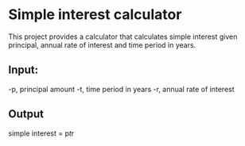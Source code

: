 # Simple interest calculator

This project provides a calculator that calculates simple interest given principal, annual rate of interest and time period in years.

## Input:
-p, principal amount
-t, time period in years
-r, annual rate of interest
## Output
   simple interest = p*t*r
